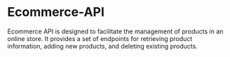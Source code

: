 # Ecommerce-API
Ecommerce API is designed to facilitate the management of products in an online store. It provides a set of endpoints for retrieving product information, adding new products, and deleting existing products.
